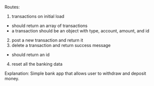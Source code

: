 
Routes:
1) transactions on initial load
- should return an array of transactions
- a transaction should be an object with type, account, amount, and id
2) post a new transaction and return it
3) delete a transaction and return success message
- should return an id
4) reset all the banking data

Explanation:
Simple bank app that allows user to withdraw and deposit
money. 